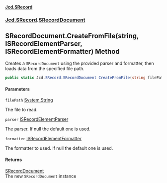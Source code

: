 #### [Jcd.SRecord](index.md 'index')
### [Jcd.SRecord](Jcd.SRecord.md 'Jcd.SRecord').[SRecordDocument](Jcd.SRecord.SRecordDocument.md 'Jcd.SRecord.SRecordDocument')

## SRecordDocument.CreateFromFile(string, ISRecordElementParser, ISRecordElementFormatter) Method

Creates a `SRecordDocument` using the provided parser and formatter, then loads data from the specified file path.

```csharp
public static Jcd.SRecord.SRecordDocument CreateFromFile(string filePath, Jcd.SRecord.ISRecordElementParser parser=null, Jcd.SRecord.ISRecordElementFormatter formatter=null);
```
#### Parameters

<a name='Jcd.SRecord.SRecordDocument.CreateFromFile(string,Jcd.SRecord.ISRecordElementParser,Jcd.SRecord.ISRecordElementFormatter).filePath'></a>

`filePath` [System.String](https://docs.microsoft.com/en-us/dotnet/api/System.String 'System.String')

The file to read.

<a name='Jcd.SRecord.SRecordDocument.CreateFromFile(string,Jcd.SRecord.ISRecordElementParser,Jcd.SRecord.ISRecordElementFormatter).parser'></a>

`parser` [ISRecordElementParser](Jcd.SRecord.ISRecordElementParser.md 'Jcd.SRecord.ISRecordElementParser')

The parser. If null the default one is used.

<a name='Jcd.SRecord.SRecordDocument.CreateFromFile(string,Jcd.SRecord.ISRecordElementParser,Jcd.SRecord.ISRecordElementFormatter).formatter'></a>

`formatter` [ISRecordElementFormatter](Jcd.SRecord.ISRecordElementFormatter.md 'Jcd.SRecord.ISRecordElementFormatter')

The formatter to used. If null the default one is used.

#### Returns
[SRecordDocument](Jcd.SRecord.SRecordDocument.md 'Jcd.SRecord.SRecordDocument')  
The new `SRecordDocument` instance